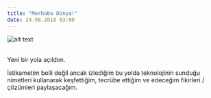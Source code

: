 ```yaml
--- 
title: "Merhaba Dünya!"
date: 24.08.2018 03:00
---
```


![alt text](https://media.giphy.com/media/LW5vBvAb48Oe9OoEKT/giphy.gif)

<br>
Yeni bir yola açıldım.

İstikametim belli değil ancak izlediğim bu yolda teknolojinin sunduğu nimetleri kullanarak keşfettiğim, tecrübe ettiğim ve edeceğim fikirleri / çözümleri paylaşacağım.

